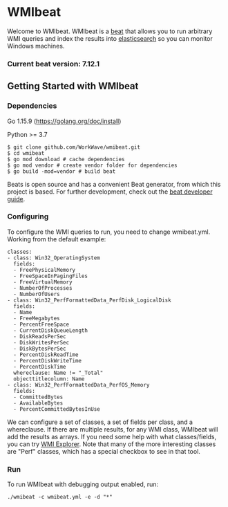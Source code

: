 # WMIbeat

Welcome to WMIbeat.  WMIbeat is a [beat](https://github.com/elastic/beats) that allows you to run arbitrary WMI queries
and index the results into [elasticsearch](https://github.com/elastic/elasticsearch) so you can monitor Windows machines.

### Current beat version: 7.12.1

## Getting Started with WMIbeat
### Dependencies

Go 1.15.9 (https://golang.org/doc/install)

Python >= 3.7

```
$ git clone github.com/WorkWave/wmibeat.git
$ cd wmibeat
$ go mod download # cache dependencies
$ go mod vendor # create vendor folder for dependencies
$ go build -mod=vendor # build beat
```
Beats is open source and has a convenient Beat generator, from which this project is based.
For further development, check out the [beat developer guide](https://www.elastic.co/guide/en/beats/libbeat/current/new-beat.html).

### Configuring
To configure the WMI queries to run, you need to change wmibeat.yml.  Working from the default example:

    classes:
    - class: Win32_OperatingSystem
      fields:
      - FreePhysicalMemory
      - FreeSpaceInPagingFiles
      - FreeVirtualMemory
      - NumberOfProcesses
      - NumberOfUsers
    - class: Win32_PerfFormattedData_PerfDisk_LogicalDisk
      fields:
      - Name
      - FreeMegabytes
      - PercentFreeSpace
      - CurrentDiskQueueLength
      - DiskReadsPerSec
      - DiskWritesPerSec
      - DiskBytesPerSec
      - PercentDiskReadTime
      - PercentDiskWriteTime
      - PercentDiskTime
      whereclause: Name != "_Total"
	  objecttitlecolumn: Name
    - class: Win32_PerfFormattedData_PerfOS_Memory
      fields:
      - CommittedBytes
      - AvailableBytes
      - PercentCommittedBytesInUse

We can configure a set of classes, a set of fields per class, and a whereclause.  If there are multiple results, for any WMI class,
WMIbeat will add the results as arrays.  If you need some help with what classes/fields, you can try [WMI Explorer](https://wmie.codeplex.com/).
Note that many of the more interesting classes are "Perf" classes, which has a special checkbox to see in that tool.


### Run

To run WMIbeat with debugging output enabled, run:

```
./wmibeat -c wmibeat.yml -e -d "*"
```
